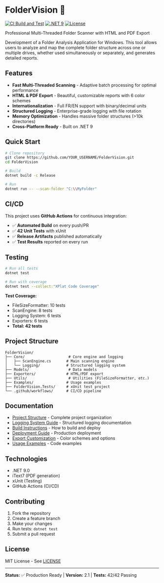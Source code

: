 # FolderVision 📁

[![CI Build and Test](https://github.com/YOUR_USERNAME/FolderVision/workflows/CI%20-%20Build%20and%20Test/badge.svg)](https://github.com/YOUR_USERNAME/FolderVision/actions)
[![.NET 9](https://img.shields.io/badge/.NET-9.0-512BD4)](https://dotnet.microsoft.com/download/dotnet/9.0)
[![License](https://img.shields.io/badge/license-MIT-blue.svg)](LICENSE)

Professional Multi-Threaded Folder Scanner with HTML and PDF Export

Development of a Folder Analysis Application for Windows. This tool allows users to analyze and map the complete folder structure across one or multiple drives, whether used simultaneously or separately, and generates detailed reports.

## Features

- **Fast Multi-Threaded Scanning** - Adaptive batch processing for optimal performance
- **HTML & PDF Export** - Beautiful, customizable reports with 6 color schemes
- **Internationalization** - Full FR/EN support with binary/decimal units
- **Structured Logging** - Enterprise-grade logging with file rotation
- **Memory Optimization** - Handles massive folder structures (>10k directories)
- **Cross-Platform Ready** - Built on .NET 9

## Quick Start

```bash
# Clone repository
git clone https://github.com/YOUR_USERNAME/FolderVision.git
cd FolderVision

# Build
dotnet build -c Release

# Run
dotnet run -- --scan-folder "C:\\MyFolder"
```

## CI/CD

This project uses **GitHub Actions** for continuous integration:

- ✅ **Automated Build** on every push/PR
- ✅ **42 Unit Tests** with xUnit
- ✅ **Release Artifacts** published automatically
- ✅ **Test Results** reported on every run

## Testing

```bash
# Run all tests
dotnet test

# Run with coverage
dotnet test --collect:"XPlat Code Coverage"
```

**Test Coverage:**
- FileSizeFormatter: 10 tests
- ScanEngine: 8 tests
- Logging System: 6 tests
- Exporters: 6 tests
- **Total: 42 tests**

## Project Structure

```
FolderVision/
├── Core/                    # Core engine and logging
│   ├── ScanEngine.cs       # Main scanning engine
│   └── Logging/            # Structured logging system
├── Models/                  # Data models
├── Exporters/              # HTML/PDF export
├── Utils/                   # Utilities (FileSizeFormatter, etc.)
├── Examples/               # Usage examples
├── FolderVision.Tests/     # xUnit test project
└── .github/workflows/      # CI/CD pipeline
```

## Documentation

- [Project Structure](docs/PROJECT_STRUCTURE.md) - Complete project organization
- [Logging System Guide](docs/LOGGING_SYSTEM.md) - Structured logging documentation
- [Build Instructions](docs/BUILD.md) - How to build and deploy
- [Deployment Guide](docs/DEPLOYMENT.md) - Production deployment
- [Export Customization](Models/ExportOptions.cs) - Color schemes and options
- [Usage Examples](Examples/) - Code examples

## Technologies

- .NET 9.0
- iText7 (PDF generation)
- xUnit (Testing)
- GitHub Actions (CI/CD)

## Contributing

1. Fork the repository
2. Create a feature branch
3. Make your changes
4. Run tests: `dotnet test`
5. Submit a pull request

## License

MIT License - See [LICENSE](LICENSE)

---

**Status:** ✅ Production Ready | **Version:** 2.1 | **Tests:** 42/42 Passing
